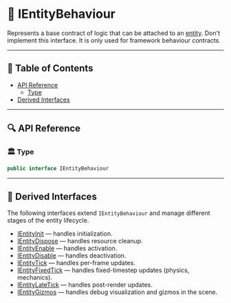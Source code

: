 # 🧩️ IEntityBehaviour

Represents a base contract of logic that can be attached to an [entity](../Entities/Manual.md). Don't implement this
interface. It is only used for framework behaviour contracts.

---

## 📑 Table of Contents

- [API Reference](#-api-reference)
  - [Type](#-type)
- [Derived Interfaces](#-derived-interfaces)

---

## 🔍 API Reference

### 🏛️ Type <div id="-type"></div>

```csharp
public interface IEntityBehaviour
``` 

---

## 🧬 Derived Interfaces

The following interfaces extend `IEntityBehaviour` and manage different stages of the entity lifecycle.

- [IEntityInit](IEntityInit.md) — handles initialization.
- [IEntityDispose](IEntityDispose.md) — handles resource cleanup.
- [IEntityEnable](IEntityEnable.md) — handles activation.
- [IEntityDisable](IEntityDisable.md) — handles deactivation.
- [IEntityTick](IEntityTick.md) — handles per-frame updates.
- [IEntityFixedTick](IEntityFixedTick.md) — handles fixed-timestep updates (physics, mechanics).
- [IEntityLateTick](IEntityLateTick.md) — handles post-render updates.
- [IEntityGizmos](IEntityGizmos.md) — handles debug visualization and gizmos in the scene.